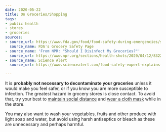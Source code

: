 ```yaml
---
date: 2020-05-22
title: On Groceries/Shopping
tags:
- public health
- stores
- groceries
sources:
- source_url: https://www.fda.gov/food/food-safety-during-emergencies/shopping-food-during-covid-19-pandemic-information-consumers
  source_name: FDA's Grocery Safety Page
- source_name: 'From NPR: "Should I Disinfect My Groceries?"'
  source_url: https://www.npr.org/sections/health-shots/2020/04/12/832269202/no-you-dont-need-to-disinfect-your-groceries-but-here-s-to-shop-safely
- source_name: Science Alert
  source_url: https://www.sciencealert.com/food-safety-expert-explains-how-to-safely-deal-with-groceries-during-the-pandemic

---
```

It is **probably not necessary to decontaminate your groceries** unless it would make you feel safer, or if you know you are more susceptible to infection. The greatest hazard in grocery stores is close contact. To avoid that, try your best to [maintain social distance](#) and [wear a cloth mask](#) while in the store. 

You may also want to wash your vegetables, fruits and other produce with light soap and water, but avoid using harsh antiseptics or bleach as these are unnecessary and perhaps harmful. 